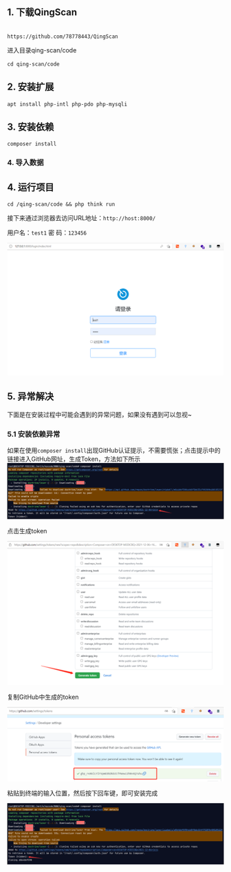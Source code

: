 ## 1. 下载QingScan
```

https://github.com/78778443/QingScan  
```
进入目录qing-scan/code
```
cd qing-scan/code
```



## 2. 安装扩展
```
apt install php-intl php-pdo php-mysqli
```
## 3. 安装依赖
```
composer install
```
### 4. 导入数据




## 4. 运行项目
```
cd /qing-scan/code && php think run
```

接下来通过浏览器去访问URL地址：`http://host:8000/` 

用户名：`test1` 密    码：`123456`

![](images/20211206164654.png)


## 5. 异常解决

下面是在安装过程中可能会遇到的异常问题，如果没有遇到可以忽视~

### 5.1 安装依赖异常

如果在使用`composer install`出现GitHub认证提示，不需要慌张；点击提示中的链接进入GitHub网址，生成Token，方法如下所示
![](images/QQ截图20211206163805.png)

点击生成token

![](images/20211206164002.png)

复制GitHub中生成的token

![](images/20211206164143.png)

粘贴到终端的输入位置，然后按下回车键，即可安装完成

![](images/20211206164420.png)